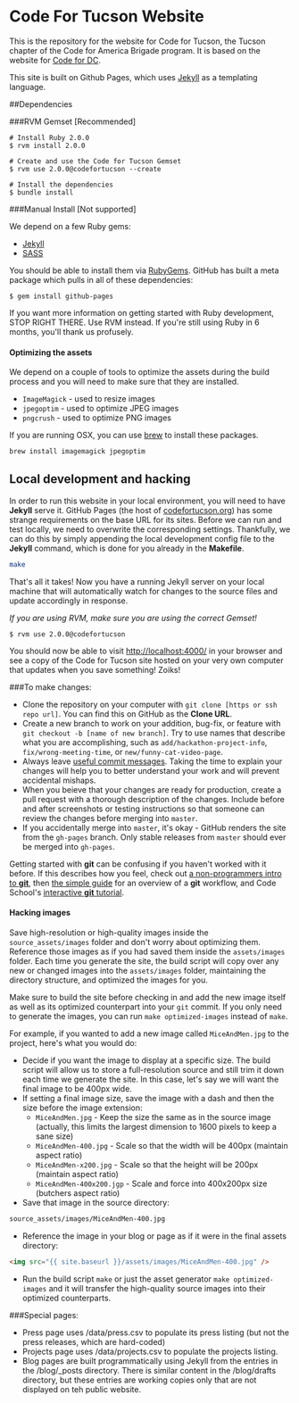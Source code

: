 Code For Tucson Website
=======================

This is the repository for the website for Code for Tucson, the Tucson chapter of the Code for America Brigade program. It is based on the website for [Code for DC](http://www.codefordc.org).

This site is built on Github Pages, which uses [Jekyll](http://jekyllrb.com/) as a templating language.

##Dependencies

###RVM Gemset [Recommended]

    # Install Ruby 2.0.0
    $ rvm install 2.0.0

    # Create and use the Code for Tucson Gemset
    $ rvm use 2.0.0@codefortucson --create

    # Install the dependencies
    $ bundle install

###Manual Install [Not supported]

We depend on a few Ruby gems:

* [Jekyll](http://jekyllrb.com)
* [SASS](http://sass-lang.com)

You should be able to install them via [RubyGems](https://rubygems.org). GitHub has built a meta package which pulls in all of these dependencies:

    $ gem install github-pages

If you want more information on getting started with Ruby development, STOP RIGHT THERE.  Use RVM instead.  If you're still using Ruby in 6 months, you'll thank us profusely.

#### Optimizing the assets

We depend on a couple of tools to optimize the assets during the build process and you will need to make sure that they are installed.

 * `ImageMagick` - used to resize images
 * `jpegoptim` - used to optimize JPEG images
 * `pngcrush` - used to optimize PNG images

If you are running OSX, you can use [brew](brew.sh) to install these packages.

```bash
brew install imagemagick jpegoptim
```

## Local development and hacking

In order to run this website in your local environment, you will need to have **Jekyll** serve it. GitHub Pages (the host of [codefortucson.org](codefortucson.org)) has some strange requirements on the base URL for its sites. Before we can run and test locally, we need to overwrite the corresponding settings. Thankfully, we can do this by simply appending the local development config file to the **Jekyll** command, which is done for you already in the **Makefile**.

```bash
make
```

That's all it takes! Now you have a running Jekyll server on your local machine that will automatically watch for changes to the source files and update accordingly in response.

_If you are using RVM, make sure you are using the correct Gemset!_

    $ rvm use 2.0.0@codefortucson

You should now be able to visit [http://localhost:4000/](http://localhost:4000/) in your browser and see a copy of the Code for Tucson site hosted on your very own computer that updates when you save something! Zoiks!

###To make changes:
+ Clone the repository on your computer with `git clone [https or ssh repo url]`. You can find this on GitHub as the **Clone URL**.
+ Create a new branch to work on your addition, bug-fix, or feature with `git checkout -b [name of new branch]`. Try to use names that describe what you are accomplishing, such as `add/hackathon-project-info`, `fix/wrong-meeting-time`, or `new/funny-cat-video-page`.
+ Always leave [useful commit messages](https://robots.thoughtbot.com/5-useful-tips-for-a-better-commit-message). Taking the time to explain your changes will help you to better understand your work and will prevent accidental mishaps.
+ When you beieve that your changes are ready for production, create a pull request with a thorough description of the changes. Include before and after screenshots or testing instructions so that someone can review the changes before merging into `master`.
+ If you accidentally merge into `master`, it's okay - GitHub renders the site from the `gh-pages` branch. Only stable releases from `master` should ever be merged into `gh-pages`.

Getting started with **git** can be confusing if you haven't worked with it before. If this describes how you feel, check out [a non-programmers intro to **git**](http://blog.scottlowe.org/2015/01/14/non-programmer-git-intro/), then [the simple guide](http://rogerdudler.github.io/git-guide/) for an overview of a **git** workflow, and Code School's [interactive **git** tutorial](https://try.github.io/levels/1/challenges/1).

#### Hacking images

Save high-resolution or high-quality images inside the `source_assets/images` folder and don't worry about optimizing them. Reference those images as if you had saved them inside the `assets/images` folder. Each time you generate the site, the build script will copy over any new or changed images into the `assets/images` folder, maintaining the directory structure, and optimized the images for you.

Make sure to build the site before checking in and add the new image itself as well as its optimized counterpart into your `git` commit. If you only need to generate the images, you can run `make optimized-images` instead of `make`.

For example, if you wanted to add a new image called `MiceAndMen.jpg` to the project, here's what you would do:

+ Decide if you want the image to display at a specific size. The build script will allow us to store a full-resolution source and still trim it down each time we generate the site. In this case, let's say we will want the final image to be 400px wide.
+ If setting a final image size, save the image with a dash and then the size before the image extension:
	+ `MiceAndMen.jpg` - Keep the size the same as in the source image (actually, this limits the largest dimension to 1600 pixels to keep a sane size)
	+ `MiceAndMen-400.jpg` - Scale so that the width will be 400px (maintain aspect ratio)
	+ `MiceAndMen-x200.jpg` - Scale so that the height will be 200px (maintain aspect ratio)
	+ `MiceAndMen-400x200.jgp` - Scale and force into 400x200px size (butchers aspect ratio)
+ Save that image in the source directory:
```html
source_assets/images/MiceAndMen-400.jpg
```
+ Reference the image in your blog or page as if it were in the final assets directory:
```html
<img src="{{ site.baseurl }}/assets/images/MiceAndMen-400.jpg" />
```
+ Run the build script `make` or just the asset generator `make optimized-images` and it will transfer the high-quality source images into their optimized counterparts.

###Special pages:
+ Press page uses /data/press.csv to populate its press listing (but not the press releases, which are hard-coded)
+ Projects page uses /data/projects.csv to populate the projects listing.
+ Blog pages are built programmatically using Jekyll from the entries in the /blog/_posts directory.  There is similar content in the /blog/drafts directory, but these entries are working copies only that are not displayed on teh public website.
